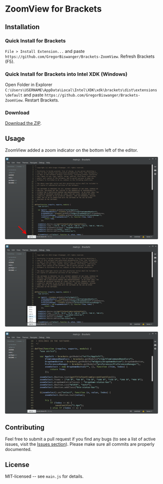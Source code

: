 ZoomView for Brackets
=================

Installation
---
### Quick Install for Brackets
`File > Install Extension...` and paste `https://github.com/GregorBiswanger/Brackets-ZoomView`. Refresh Brackets (F5).

### Quick Install for Brackets into Intel XDK (Windows)
Open Folder in Explorer `C:\Users\USERNAME\AppData\Local\Intel\XDK\xdk\brackets\dist\extensions\default` and paste `https://github.com/GregorBiswanger/Brackets-ZoomView`. Restart Brackets.

### Download
[Download the ZIP](https://github.com/GregorBiswanger/Brackets-ZoomView/archive/master.zip).

Usage
---
ZoomView added a zoom indicator on the bottom left of the editor.

![ZoomView Screenshot](https://github.com/GregorBiswanger/Brackets-ZoomView/blob/master/screenshots/ZoomView-100Percent.png?raw=true)

![ZoomView Screenshot](https://github.com/GregorBiswanger/Brackets-ZoomView/blob/master/screenshots/ZoomView-SelectZoom.png)

![ZoomView Screenshot](https://github.com/GregorBiswanger/Brackets-ZoomView/blob/master/screenshots/ZoomView-150Percent.png)

Contributing
---
Feel free to submit a pull request if you find any bugs (to see a list of active issues, visit the [Issues section](https://github.com/GregorBiswanger/Brackets-ZoomView/issues)).
Please make sure all commits are properly documented.

License
---
MIT-licensed -- see `main.js` for details.
